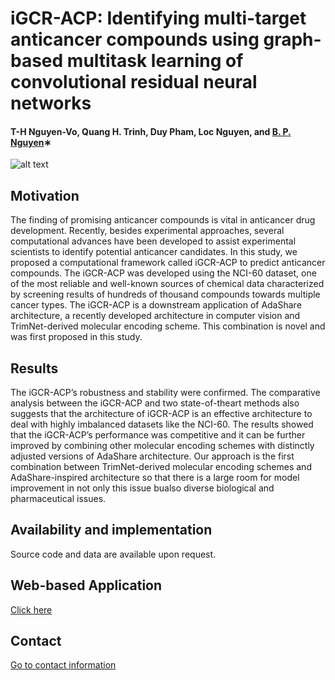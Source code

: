 # iGCR-ACP: Identifying multi-target anticancer compounds using graph-based multitask learning of convolutional residual neural networks
#### T-H Nguyen-Vo, Quang H. Trinh, Duy Pham, Loc Nguyen, and [B. P. Nguyen](https://homepages.ecs.vuw.ac.nz/~nguyenb5/about.html)∗

![alt text](https://github.com/mldlproject/2022-iGCR-ACP/blob/main/iGCR_APC_DL_abs.svg)

## Motivation
The finding of promising anticancer compounds is vital in anticancer drug development. Recently, besides experimental
approaches, several computational advances have been developed to assist experimental scientists to identify potential
anticancer candidates. In this study, we proposed a computational framework called iGCR-ACP to predict anticancer
compounds. The iGCR-ACP was developed using the NCI-60 dataset, one of the most reliable and well-known sources of
chemical data characterized by screening results of hundreds of thousand compounds towards multiple cancer types. The
iGCR-ACP is a downstream application of AdaShare architecture, a recently developed architecture in computer vision
and TrimNet-derived molecular encoding scheme. This combination is novel and was first proposed in this study.

## Results
The
iGCR-ACP’s robustness and stability were confirmed. The comparative analysis between the iGCR-ACP and two state-of-theart methods also suggests that 
the architecture of iGCR-ACP is an effective architecture to deal with highly imbalanced datasets like the NCI-60. The results showed that the iGCR-ACP’s
performance was competitive and it can be further improved by combining other molecular encoding schemes with distinctly adjusted versions of AdaShare architecture. 
Our approach is the first combination between TrimNet-derived molecular encoding schemes and AdaShare-inspired architecture so that there is a large room for model improvement in not only this issue bualso diverse biological and pharmaceutical issues.

## Availability and implementation
Source code and data are available upon request.

## Web-based Application
[Click here](http://45.117.83.253/problem_amp)

## Contact 
[Go to contact information](https://homepages.ecs.vuw.ac.nz/~nguyenb5/contact.html)
